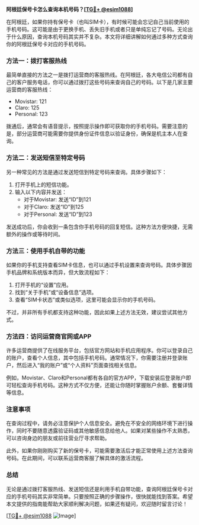 **阿根廷保号卡怎么查询本机号码？[[TG💪+ @esim1088](https://t.me/s/esim1088)]**

在阿根廷，如果你持有保号卡（也叫SIM卡），有时候可能会忘记自己当前使用的手机号码。这可能是由于更换手机、丢失旧手机或者只是单纯忘记了号码。无论出于什么原因，查询本机号码其实并不复杂。本文将详细讲解如何通过多种方式查询你的阿根廷保号卡对应的手机号码。

### 方法一：拨打客服热线

最简单直接的方法之一是拨打运营商的客服热线。在阿根廷，各大电信公司都有自己的客户服务电话，你可以通过拨打这些号码来查询自己的号码。以下是几家主要运营商的客服热线：

- Movistar: 121
- Claro: 125
- Personal: 123

拨通后，通常会有语音提示，按照提示操作即可获取你的手机号码。需要注意的是，部分运营商可能需要你提供身份证件信息以验证身份，确保是机主本人在查询。

### 方法二：发送短信至特定号码

另一种常见的方法是通过发送短信到特定号码来查询。具体步骤如下：

1. 打开手机上的短信功能。
2. 输入以下内容并发送：
   - 对于Movistar: 发送“ID”到121
   - 对于Claro: 发送“ID”到125
   - 对于Personal: 发送“ID”到123

发送成功后，你会收到一条包含你手机号码的回复短信。这种方法方便快捷，无需额外的操作或等待时间。

### 方法三：使用手机自带的功能

如果你的手机支持查看SIM卡信息，也可以通过手机设置来查询号码。具体步骤因手机品牌和系统版本而异，但大致流程如下：

1. 打开手机的“设置”应用。
2. 找到“关于手机”或“设备信息”选项。
3. 查看“SIM卡状态”或类似选项，这里可能会显示你的手机号码。

不过，并非所有手机都支持这种功能，因此如果上述方法无效，建议尝试其他方式。

### 方法四：访问运营商官网或APP

许多运营商提供了在线服务平台，包括官方网站和手机应用程序。你可以登录自己的账户，查看个人信息，其中包括手机号码。通常情况下，你需要注册并登录账户，然后进入“我的账户”或“个人资料”页面查找相关信息。

例如，Movistar、Claro和Personal都有各自的官方APP，下载安装后登录账户即可轻松查询手机号码。这种方式不仅方便，还能让你随时掌握账户余额、套餐详情等信息。

### 注意事项

在查询过程中，请务必注意保护个人信息安全。避免在不安全的网络环境下进行操作，同时不要随意透露验证码或其他敏感信息给他人。如果对某些操作不太熟悉，可以咨询身边的朋友或前往营业厅寻求帮助。

此外，如果你刚刚购买了新的保号卡，可能需要激活后才能正常使用上述方法查询号码。在此期间，可以联系运营商客服了解具体的激活流程。

### 总结

无论是通过拨打客服热线、发送短信还是利用手机自带功能，查询阿根廷保号卡对应的手机号码其实非常简单。只要按照正确的步骤操作，很快就能找到答案。希望本文提供的指南能帮助大家顺利解决问题，如果还有疑问，欢迎随时留言讨论！

[[TG💪+ @esim1088](https://t.me/s/esim1088) ![Image](https://i.postimg.cc/4NQfJmqS/Snipaste-2025-05-13-00-14-12.png)]
